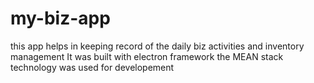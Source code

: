# my-biz-app
this app helps in keeping record of the daily biz activities and inventory management
It was built with electron framework
the MEAN stack technology was used for developement
